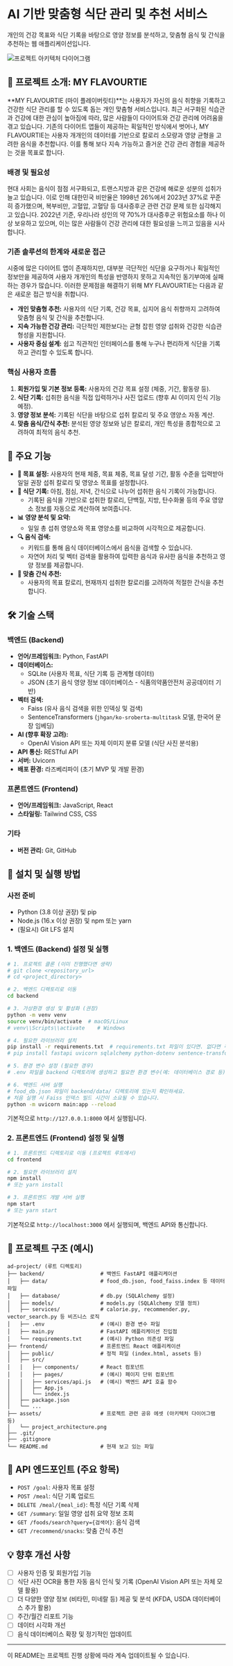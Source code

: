 # AI 기반 맞춤형 식단 관리 및 추천 서비스

개인의 건강 목표와 식단 기록을 바탕으로 영양 정보를 분석하고, 맞춤형 음식 및 간식을 추천하는 웹 애플리케이션입니다.

![프로젝트 아키텍처 다이어그램](./assets/project_architecture.png)

## 🥗 프로젝트 소개: MY FLAVOURTIE

**MY FLAVOURTIE (마이 플레이버릿티)**는 사용자가 자신의 음식 취향을 기록하고 건강한 식단 관리를 할 수 있도록 돕는 개인 맞춤형 서비스입니다. 최근 서구화된 식습관과 건강에 대한 관심이 높아짐에 따라, 많은 사람들이 다이어트와 건강 관리에 어려움을 겪고 있습니다. 기존의 다이어트 앱들이 제공하는 획일적인 방식에서 벗어나, MY FLAVOURTIE는 사용자 개개인의 데이터를 기반으로 칼로리 소모량과 영양 균형을 고려한 음식을 추천합니다. 이를 통해 보다 지속 가능하고 즐거운 건강 관리 경험을 제공하는 것을 목표로 합니다.

### 배경 및 필요성

현대 사회는 음식이 점점 서구화되고, 트랜스지방과 같은 건강에 해로운 성분의 섭취가 늘고 있습니다. 이로 인해 대한민국 비만율은 1998년 26%에서 2023년 37%로 꾸준히 증가했으며, 복부비만, 고혈압, 고혈당 등 대사증후군 관련 건강 문제 또한 심각해지고 있습니다. 2022년 기준, 우리나라 성인의 약 70%가 대사증후군 위험요소를 하나 이상 보유하고 있으며, 이는 많은 사람들이 건강 관리에 대한 필요성을 느끼고 있음을 시사합니다.

### 기존 솔루션의 한계와 새로운 접근

시중에 많은 다이어트 앱이 존재하지만, 대부분 극단적인 식단을 요구하거나 획일적인 정보만을 제공하여 사용자 개개인의 특성을 반영하지 못하고 지속적인 동기부여에 실패하는 경우가 많습니다. 이러한 문제점을 해결하기 위해 MY FLAVOURTIE는 다음과 같은 새로운 접근 방식을 취합니다.

- **개인 맞춤형 추천:** 사용자의 식단 기록, 건강 목표, 심지어 음식 취향까지 고려하여 맞춤형 음식 및 간식을 추천합니다.
- **지속 가능한 건강 관리:** 극단적인 제한보다는 균형 잡힌 영양 섭취와 건강한 식습관 형성을 지원합니다.
- **사용자 중심 설계:** 쉽고 직관적인 인터페이스를 통해 누구나 편리하게 식단을 기록하고 관리할 수 있도록 합니다.

### 핵심 사용자 흐름

1.  **회원가입 및 기본 정보 등록:** 사용자의 건강 목표 설정 (체중, 기간, 활동량 등).
2.  **식단 기록:** 섭취한 음식을 직접 입력하거나 사진 업로드 (향후 AI 이미지 인식 기능 예정).
3.  **영양 정보 분석:** 기록된 식단을 바탕으로 섭취 칼로리 및 주요 영양소 자동 계산.
4.  **맞춤 음식/간식 추천:** 분석된 영양 정보와 남은 칼로리, 개인 특성을 종합적으로 고려하여 최적의 음식 추천.

## 🌟 주요 기능

- **🎯 목표 설정:** 사용자의 현재 체중, 목표 체중, 목표 달성 기간, 활동 수준을 입력받아 일일 권장 섭취 칼로리 및 영양소 목표를 설정합니다.
- **🥗 식단 기록:** 아침, 점심, 저녁, 간식으로 나누어 섭취한 음식 기록이 가능합니다.
    - 기록된 음식을 기반으로 섭취한 칼로리, 단백질, 지방, 탄수화물 등의 주요 영양소 정보를 자동으로 계산하여 보여줍니다.
- **📊 영양 분석 및 요약:**
    - 일일 총 섭취 영양소와 목표 영양소를 비교하여 시각적으로 제공합니다.
- **🔍 음식 검색:**
    - 키워드를 통해 음식 데이터베이스에서 음식을 검색할 수 있습니다.
    - 자연어 처리 및 벡터 검색을 활용하여 입력한 음식과 유사한 음식을 추천하고 영양 정보를 제공합니다.
- **🍪 맞춤 간식 추천:**
    - 사용자의 목표 칼로리, 현재까지 섭취한 칼로리를 고려하여 적절한 간식을 추천합니다.

## 🛠️ 기술 스택

### 백엔드 (Backend)

- **언어/프레임워크:** Python, FastAPI
- **데이터베이스:**
    - SQLite (사용자 목표, 식단 기록 등 관계형 데이터)
    - JSON (초기 음식 영양 정보 데이터베이스 - 식품의약품안전처 공공데이터 기반)
- **벡터 검색:**
    - Faiss (유사 음식 검색을 위한 인덱싱 및 검색)
    - SentenceTransformers (`jhgan/ko-sroberta-multitask` 모델, 한국어 문장 임베딩)
- **AI (향후 확장 고려):**
    - OpenAI Vision API 또는 자체 이미지 분류 모델 (식단 사진 분석용)
- **API 통신:** RESTful API
- **서버:** Uvicorn
- **배포 환경:** 라즈베리파이 (초기 MVP 및 개발 환경)

### 프론트엔드 (Frontend)

- **언어/프레임워크:** JavaScript, React
- **스타일링:** Tailwind CSS, CSS

### 기타

- **버전 관리:** Git, GitHub

## 🚀 설치 및 실행 방법

### 사전 준비

- Python (3.8 이상 권장) 및 pip
- Node.js (16.x 이상 권장) 및 npm 또는 yarn
- (필요시) Git LFS 설치

### 1. 백엔드 (Backend) 설정 및 실행

```bash
# 1. 프로젝트 클론 (이미 진행했다면 생략)
# git clone <repository_url>
# cd <project_directory>

# 2. 백엔드 디렉토리로 이동
cd backend

# 3. 가상환경 생성 및 활성화 (권장)
python -m venv venv
source venv/bin/activate  # macOS/Linux
# venv\\Scripts\\activate    # Windows

# 4. 필요한 라이브러리 설치
pip install -r requirements.txt  # requirements.txt 파일이 있다면. 없다면 주요 라이브러리 명시:
# pip install fastapi uvicorn sqlalchemy python-dotenv sentence-transformers faiss-cpu numpy

# 5. 환경 변수 설정 (필요한 경우)
# .env 파일을 backend 디렉토리에 생성하고 필요한 환경 변수(예: 데이터베이스 경로 등)를 설정합니다.

# 6. 백엔드 서버 실행
# food_db.json 파일이 backend/data/ 디렉토리에 있는지 확인하세요.
# 처음 실행 시 Faiss 인덱스 빌드 시간이 소요될 수 있습니다.
python -m uvicorn main:app --reload
```
기본적으로 `http://127.0.0.1:8000` 에서 실행됩니다.

### 2. 프론트엔드 (Frontend) 설정 및 실행

```bash
# 1. 프론트엔드 디렉토리로 이동 (프로젝트 루트에서)
cd frontend

# 2. 필요한 라이브러리 설치
npm install
# 또는 yarn install

# 3. 프론트엔드 개발 서버 실행
npm start
# 또는 yarn start
```
기본적으로 `http://localhost:3000` 에서 실행되며, 백엔드 API와 통신합니다.

## 📁 프로젝트 구조 (예시)

```
ad-project/ (루트 디렉토리)
├── backend/                  # 백엔드 FastAPI 애플리케이션
│   ├── data/                 # food_db.json, food_faiss.index 등 데이터 파일
│   ├── database/             # db.py (SQLAlchemy 설정)
│   ├── models/               # models.py (SQLAlchemy 모델 정의)
│   ├── services/             # calorie.py, recommender.py, vector_search.py 등 비즈니스 로직
│   ├── .env                  # (예시) 환경 변수 파일
│   ├── main.py               # FastAPI 애플리케이션 진입점
│   └── requirements.txt      # (예시) Python 의존성 파일
├── frontend/                 # 프론트엔드 React 애플리케이션
│   ├── public/               # 정적 파일 (index.html, assets 등)
│   ├── src/
│   │   ├── components/       # React 컴포넌트
│   │   ├── pages/            # (예시) 페이지 단위 컴포넌트
│   │   ├── services/api.js   # (예시) 백엔드 API 호출 함수
│   │   ├── App.js
│   │   └── index.js
│   ├── package.json
│   └── ...
├── assets/                   # 프로젝트 관련 공유 에셋 (아키텍처 다이어그램 등)
│   └── project_architecture.png
├── .git/
├── .gitignore
└── README.md                 # 현재 보고 있는 파일
```

## 📖 API 엔드포인트 (주요 항목)

- `POST /goal`: 사용자 목표 설정
- `POST /meal`: 식단 기록 업로드
- `DELETE /meal/{meal_id}`: 특정 식단 기록 삭제
- `GET /summary`: 일일 영양 섭취 요약 정보 조회
- `GET /foods/search?query={검색어}`: 음식 검색
- `GET /recommend/snacks`: 맞춤 간식 추천

## 💡 향후 개선 사항

- [ ] 사용자 인증 및 회원가입 기능
- [ ] 식단 사진 OCR을 통한 자동 음식 인식 및 기록 (OpenAI Vision API 또는 자체 모델 활용)
- [ ] 더 다양한 영양 정보 (비타민, 미네랄 등) 제공 및 분석 (KFDA, USDA 데이터베이스 추가 활용)
- [ ] 주간/월간 리포트 기능
- [ ] 데이터 시각화 개선
- [ ] 음식 데이터베이스 확장 및 정기적인 업데이트

---

이 README는 프로젝트 진행 상황에 따라 계속 업데이트될 수 있습니다.